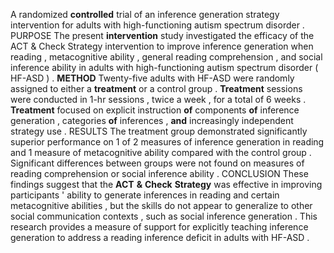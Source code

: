 A randomized **controlled** trial of an inference generation strategy intervention for adults with high-functioning autism spectrum disorder . PURPOSE The present **intervention** study investigated the efficacy of the ACT & Check Strategy intervention to improve inference generation when reading , metacognitive ability , general reading comprehension , and social inference ability in adults with high-functioning autism spectrum disorder ( HF-ASD ) . **METHOD** Twenty-five adults with HF-ASD were randomly assigned to either a **treatment** or a control group . **Treatment** sessions were conducted in 1-hr sessions , twice a week , for a total of 6 weeks . **Treatment** focused on explicit instruction **of** components **of** inference generation , categories **of** inferences , **and** increasingly independent strategy use . RESULTS The treatment group demonstrated significantly superior performance on 1 of 2 measures of inference generation in reading and 1 measure of metacognitive ability compared with the control group . Significant differences between groups were not found on measures of reading comprehension or social inference ability . CONCLUSION These findings suggest that the **ACT** **&** **Check** **Strategy** was effective in improving participants ' ability to generate inferences in reading and certain metacognitive abilities , but the skills do not appear to generalize to other social communication contexts , such as social inference generation . This research provides a measure of support for explicitly teaching inference generation to address a reading inference deficit in adults with HF-ASD . 